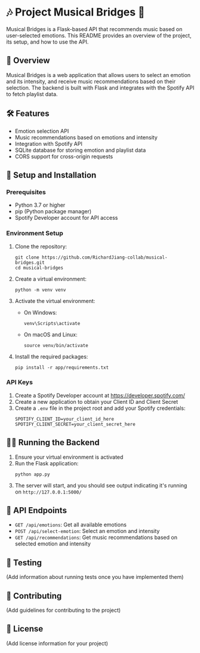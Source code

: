 # 🎶 Project Musical Bridges 🌁

Musical Bridges is a Flask-based API that recommends music based on user-selected emotions. This README provides an overview of the project, its setup, and how to use the API.

## 🌴 Overview

Musical Bridges is a web application that allows users to select an emotion and its intensity, and receive music recommendations based on their selection. The backend is built with Flask and integrates with the Spotify API to fetch playlist data.

## 🛠️ Features

- Emotion selection API
- Music recommendations based on emotions and intensity
- Integration with Spotify API
- SQLite database for storing emotion and playlist data
- CORS support for cross-origin requests

## 🚀 Setup and Installation

### Prerequisites

- Python 3.7 or higher
- pip (Python package manager)
- Spotify Developer account for API access

### Environment Setup

1. Clone the repository:
   ```
   git clone https://github.com/RichardJiang-collab/musical-bridges.git
   cd musical-bridges
   ```

2. Create a virtual environment:
   ```
   python -m venv venv
   ```

3. Activate the virtual environment:
   - On Windows:
     ```
     venv\Scripts\activate
     ```
   - On macOS and Linux:
     ```
     source venv/bin/activate
     ```

4. Install the required packages:
   ```
   pip install -r app/requirements.txt
   ```

### API Keys

1. Create a Spotify Developer account at https://developer.spotify.com/
2. Create a new application to obtain your Client ID and Client Secret
3. Create a `.env` file in the project root and add your Spotify credentials:
   ```
   SPOTIFY_CLIENT_ID=your_client_id_here
   SPOTIFY_CLIENT_SECRET=your_client_secret_here
   ```

## 🏃‍♂️ Running the Backend

1. Ensure your virtual environment is activated
2. Run the Flask application:
   ```
   python app.py
   ```
3. The server will start, and you should see output indicating it's running on `http://127.0.0.1:5000/`

## 🔗 API Endpoints

- `GET /api/emotions`: Get all available emotions
- `POST /api/select-emotion`: Select an emotion and intensity
- `GET /api/recommendations`: Get music recommendations based on selected emotion and intensity

## 🧪 Testing

(Add information about running tests once you have implemented them)

## 🤝 Contributing

(Add guidelines for contributing to the project)

## 📄 License

(Add license information for your project)
